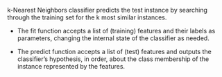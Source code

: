 k-Nearest Neighbors classifier predicts the test instance by searching through the training set for the k most similar instances.

* The fit function accepts a list of (training) features and their labels as parameters, changing the internal state of the classifier as needed.

* The predict function accepts a list of (test) features and outputs the classifier’s hypothesis, in order, about the class membership of the instance represented by the features.